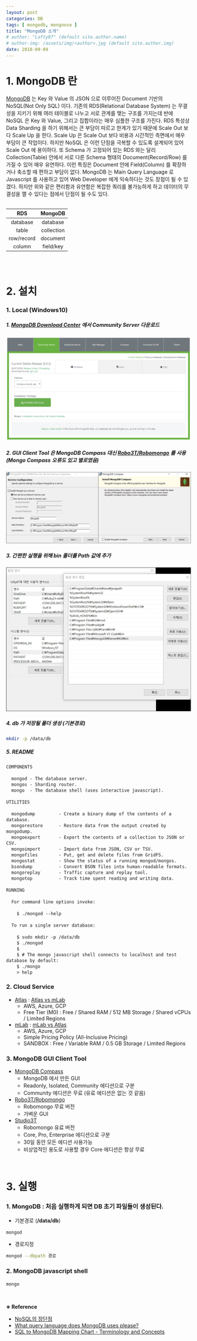 ```yaml
---
layout: post
categories: DB
tags: [ mongodb, mongoose ]
title: "MongoDB 소개"
# author: "Lofty87" (default site.author.name)
# author-img: /assets/img/<author>.jpg (default site.author.img)
date: 2018-09-09
---
```


# 1. MongoDB 란

[MongoDB](https://www.mongodb.com/) 는 Key 와 Value 의 JSON 으로 이루어진 Document 기반의 NoSQL(Not Only SQL) 이다. 기존의 RDS(Relational Database System) 는 무결성을 지키기 위해 여러 테이블로 나누고 서로 관계를 맺는 구조를 가지는데 반에 NoSQL 은 Key 와 Value, 그리고 집합이라는 매우 심플한 구조를 가진다. RDS 특성상 Data Sharding 을 하기 위해서는 큰 부담이 따르고 한계가 있기 때문에 Scale Out 보다 Scale Up 을 한다. Scale Up 은 Scale Out 보다 비용과 시간적인 측면에서 매우 부담이 큰 작업이다. 하지만 NoSQL 은 이런 단점을 극복할 수 있도록 설계되어 있어 Scale Out 에 용이하다. 또 Schema 가 고정되어 있는 RDS 와는 달리 Collection(Table) 안에서 서로 다른 Schema 형태의 Document(Record/Row) 를 가질 수 있어 매우 유연하다. 이런 특징은 Document 안에 Field(Column) 를 확장하거나 축소할 때 편하고 부담이 없다. MongoDB 는 Main Query Language 로 Javascript 를 사용하고 있어 Web Developer 에게 익숙하다는 것도 장점이 될 수 있겠다. 하지만 위와 같은 편리함과 유연함은 복잡한 쿼리를 불가능하게 하고 데이터의 무결성을 깰 수 있다는 점에서 단점이 될 수도 있다.
<br><br>

|     RDS    |   MongoDB   |
|:----------:|:-----------:|
|  database  |   database  |
|    table   |  collection |
| row/record |   document  |
|   column   |  field/key  |

<br><br>

# 2. 설치

### 1. Local (Windows10)

##### 1. [MongoDB Download Center](https://www.mongodb.com/download-center) 에서 Community Server 다운로드

![download](/assets/img/posts/DB/2018-09-09/download.png)

##### 2. GUI Client Tool 은 MongoDB Compass 대신 [Robo3T/Robomongo](https://robomongo.org) 를 사용 (Mongo Compass 오류도 있고 별로였음)

![install](/assets/img/posts/DB/2018-09-09/install.jpg)

##### 3. 간편한 실행을 위해 bin 폴더를 Path 값에 추가

![path](/assets/img/posts/DB/2018-09-09/path.jpg)

##### 4. db 가 저장될 폴더 생성 (기본경로)

```bash
mkdir -p /data/db
```

##### 5. README

```text
COMPONENTS

  mongod - The database server.
  mongos - Sharding router.
  mongo  - The database shell (uses interactive javascript).

UTILITIES

  mongodump         - Create a binary dump of the contents of a database.
  mongorestore      - Restore data from the output created by mongodump.
  mongoexport       - Export the contents of a collection to JSON or CSV.
  mongoimport       - Import data from JSON, CSV or TSV.
  mongofiles        - Put, get and delete files from GridFS.
  mongostat         - Show the status of a running mongod/mongos.
  bsondump          - Convert BSON files into human-readable formats.
  mongoreplay       - Traffic capture and replay tool.
  mongotop          - Track time spent reading and writing data.

RUNNING

  For command line options invoke:

    $ ./mongod --help

  To run a single server database:

    $ sudo mkdir -p /data/db
    $ ./mongod
    $
    $ # The mongo javascript shell connects to localhost and test database by default:
    $ ./mongo
    > help
```

### 2. Cloud Service

* [Atlas](https://www.mongodb.com/cloud/atlas) : [Atlas vs mLab](https://www.mongodb.com/blog/post/comparing-cloud-mongodb-services-mongodb-atlas-vs-mlab)
  * AWS, Azure, GCP
  * Free Tier (M0) : Free / Shared RAM / 512 MB Storage / Shared vCPUs / Limited Regions
* [mLab](https://mlab.com) : [mLab vs Atlas](https://mlab.com/mlab-vs-atlas)
  * AWS, Azure, GCP
  * Simple Pricing Policy (All-Inclusive Pricing)
  * SANDBOX : Free / Variable RAM / 0.5 GB Storage / Limited Regions

### 3. MongoDB GUI Client Tool

* [MongoDB Compass](https://www.mongodb.com/products/compass)
  * MongoDB 에서 만든 GUI
  * Readonly, Isolated, Community 에디션으로 구분
  * Community 에디션은 무료 (유료 에디션은 없는 것 같음)
* [Robo3T/Robomongo](https://robomongo.org)
  * Robomongo 무료 버전
  * 가벼운 GUI
* [Studio3T](https://studio3t.com)
  * Robomongo 유료 버전
  * Core, Pro, Enterprise 에디션으로 구분
  * 30일 동안 모든 에디션 사용가능
  * 비상업적인 용도로 사용할 경우 Core 에디션은 항상 무료

<br>

# 3. 실행

### 1. MongoDB : 처음 실행하게 되면 DB 초기 파일들이 생성된다.

* 기본경로 (**/data/db**)

```bash
mongod
```

* 경로지정

```bash
mongod --dbpath 경로
```

### 2. MongoDB javascript shell

```bash
mongo
```

<br>

**※ Reference**
  * [NoSQL의 장단점](http://lazybrain.ikspres.com/nosql1/)
  * [What query language does MongoDB uses please?](https://www.quora.com/What-query-language-does-MongoDB-uses-please)
  * [SQL to MongoDB Mapping Chart - Terminology and Concepts](https://docs.mongodb.com/manual/reference/sql-comparison/#terminology-and-concepts)